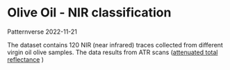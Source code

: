 Olive Oil - NIR classification
================
Patternverse
2022-11-21

The dataset contains 120 NIR (near infrared) traces collected from
different virgin oil olive samples. The data results from ATR scans
([attenuated total
reflectance](%22https://en.wikipedia.org/wiki/Attenuated_total_reflectance%22)
)
